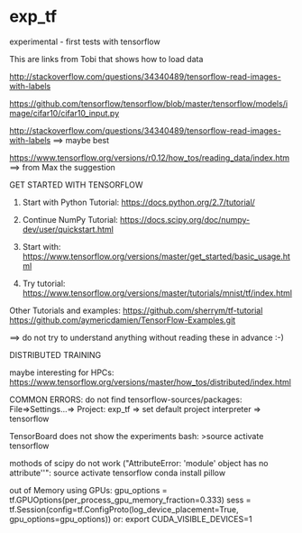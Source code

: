 # exp_tf
experimental - first tests with tensorflow

This are links from Tobi that shows how to load data

 http://stackoverflow.com/questions/34340489/tensorflow-read-images-with-labels

https://github.com/tensorflow/tensorflow/blob/master/tensorflow/models/image/cifar10/cifar10_input.py

http://stackoverflow.com/questions/34340489/tensorflow-read-images-with-labels ==> maybe best

https://www.tensorflow.org/versions/r0.12/how_tos/reading_data/index.htm ==> from Max the suggestion

GET STARTED WITH TENSORFLOW

1. Start with Python Tutorial: https://docs.python.org/2.7/tutorial/

2. Continue NumPy Tutorial: https://docs.scipy.org/doc/numpy-dev/user/quickstart.html

3. Start with: https://www.tensorflow.org/versions/master/get_started/basic_usage.html

4. Try tutorial: https://www.tensorflow.org/versions/master/tutorials/mnist/tf/index.html

Other Tutorials and examples:
https://github.com/sherrym/tf-tutorial
https://github.com/aymericdamien/TensorFlow-Examples.git

==> do not try to understand anything without reading these in advance :-)



DISTRIBUTED TRAINING

maybe interesting for HPCs: https://www.tensorflow.org/versions/master/how_tos/distributed/index.html


COMMON ERRORS:
do not find tensorflow-sources/packages:
File=>Settings...=> Project: exp_tf => set default project interpreter => tensorflow

TensorBoard does not show the experiments
bash: >source activate tensorflow

mothods of scipy do not work ("AttributeError: 'module' object has no attribute'<method>'":
source activate tensorflow
conda install pillow

out of Memory using GPUs:
gpu_options = tf.GPUOptions(per_process_gpu_memory_fraction=0.333) sess = tf.Session(config=tf.ConfigProto(log_device_placement=True, gpu_options=gpu_options))
or:
export CUDA_VISIBLE_DEVICES=1
